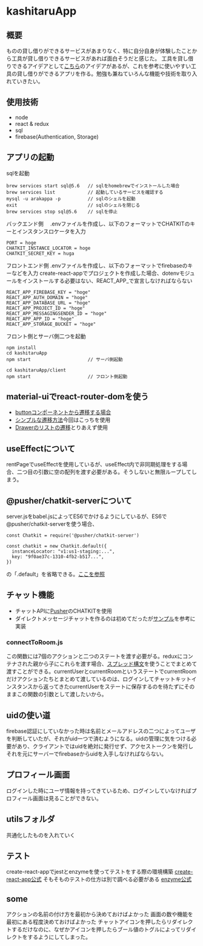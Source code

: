 # kashitaruApp
## 概要
ものの貸し借りができるサービスがあまりなく、特に自分自身が体験したことから工具が貸し借りできるサービスがあれば面白そうだと感じた。
工具を貸し借りできるアイデアとして[こちら](https://kougusharing.storeinfo.jp/)のアイデアがあるが、これを参考に使いやすい工具の貸し借りができるアプリを作る。勉強も兼ねていろんな機能や技術を取り入れていきたい。
## 使用技術
- node
- react & redux
- sql
- firebase(Authentication, Storage)
## アプリの起動
sqlを起動

```
brew services start sql@5.6   // sqlをhomebrewでインストールした場合
brew services list            // 起動しているサービスを確認する
mysql -u arakappa -p          // sqlのシェルを起動
exit                          // sqlのシェルを閉じる
brew services stop sql@5.6    // sqlを停止
```

バックエンド側　
.envファイルを作成し、以下のフォーマットでCHATKITのキーとインスタンスロケータを入力

```
PORT = hoge
CHATKIT_INSTANCE_LOCATOR = hoge
CHATKIT_SECRET_KEY = huga
```

フロントエンド側
.envファイルを作成し、以下のフォーマットでfirebaseのキーなどを入力
create-react-appでプロジェクトを作成した場合、dotenvモジュールをインストールする必要はない、REACT_APP_で宣言しなければならない

```
REACT_APP_FIREBASE_KEY = "hoge"
REACT_APP_AUTH_DOMAIN = "hoge"
REACT_APP_DATABASE_URL = "hoge"
REACT_APP_PROJECT_ID = "hoge"
REACT_APP_MESSAGINGSENDER_ID = "hoge"
REACT_APP_APP_ID = "hoge"
REACT_APP_STORAGE_BUCKET = "hoge"
```

フロント側とサーバ側二つを起動

```
npm install
cd kashitaruApp
npm start                     // サーバ側起動

cd kashitaruApp/client
npm start                     // フロント側起動
```

## material-uiでreact-router-domを使う
- [buttonコンポーネントから遷移する場合](https://material-ui.com/components/buttons/#third-party-routing-library)
- [シンプルな遷移方法](https://material-ui.com/components/links/#third-party-routing-library)今回はこっちを使用
- [Drawerのリストの遷移](https://material-ui.com/guides/composition/#component-property)とりあえず使用

## useEffectについて
rentPageでuseEffectを使用しているが、useEffect内で非同期処理をする場合、二つ目の引数に空の配列を渡す必要がある。そうしないと無限ループしてしまう。

## @pusher/chatkit-serverについて
server.jsをbabel.jsによってES6でかけるようにしているが、ES6で@pusher/chatkit-serverを使う場合、

```
const Chatkit = require('@pusher/chatkit-server')

const chatkit = new Chatkit.default({
  instanceLocator: "v1:us1-staging:...",
  key: "9f0ae37c-1310-4fb2-b517...",
})
```

の「.default」を省略できる。[ここを参照](https://github.com/pusher/chatkit-server-node/issues/12)

## チャット機能
- チャットAPIに[Pusher](https://pusher.com/)のCHATKITを使用
- ダイレクトメッセージチャットを作るのは初めてだったが[サンプル](https://pusher.com/tutorials/react-direct-messaging)を参考に実装
### connectToRoom.js
この関数には7個のアクションと二つのステートを渡す必要がる。reduxにコンテナされた親から子にこれらを渡す場合、[スプレッド構文](https://qiita.com/akisx/items/682a4283c13fe336c547)を使うことでまとめて渡すことができる。currentUserとcurrentRoomというステートでcurrentRoomだけアクションたちとまとめて渡しているのは、ログインしてチャットキットインスタンスから返ってきたcurrentUserをステートに保存するのを待たずにそのままこの関数の引数として渡したいから。

## uidの使い道
firebase認証にしていなかった時は名前とメールアドレスの二つによってユーザを判断していたが、それがuid一つで済むようになる。uidの管理に気をつける必要があり、クライアントではuidを絶対に発行せず、アクセストークンを発行しそれを元にサーバーでfirebaseからuidを入手しなければならない。

## プロフィール画面
ログインした時にユーザ情報を持ってきているため、ログインしていなければプロフィール画面は見ることができない。

## utilsフォルダ
共通化したものを入れていく

## テスト
create-react-appでjestとenzymeを使ってテストをする際の環境構築
[create-react-app公式](https://create-react-app.dev/docs/running-tests)
そもそものテストの仕方は別で調べる必要がある
[enzyme公式](https://airbnb.io/enzyme/docs/api/)

## some
アクションの名前の付け方を最初から決めておけばよかった
画面の数や機能を最初にある程度決めておけばよかった
チャットアイコンを押したらリダイレクトするだけなのに、なぜかアイコンを押したらブール値のトグルによってリダイレクトをするようにしてしまった。
